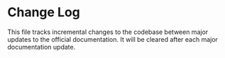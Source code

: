 # Change Log

This file tracks incremental changes to the codebase between major updates to the official documentation. It will be cleared after each major documentation update.